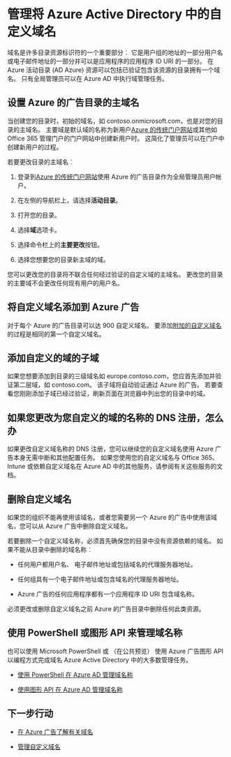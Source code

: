 <properties
    pageTitle="管理将 Azure Active Directory 中的自定义域名称 |Microsoft Azure"
    description="管理概念和管理自定义在 Azure Active Directory 域的入门指导"
    services="active-directory"
    documentationCenter=""
    authors="jeffsta"
    manager="femila"
    editor=""/>

<tags
    ms.service="active-directory"
    ms.workload="identity"
    ms.tgt_pltfrm="na"
    ms.devlang="na"
    ms.topic="article"
    ms.date="10/04/2016"
    ms.author="curtand;jeffsta"/>

# <a name="managing-custom-domain-names-in-your-azure-active-directory"></a>管理将 Azure Active Directory 中的自定义域名

域名是许多目录资源标识符的一个重要部分︰ 它是用户组的地址的一部分用户名或电子邮件地址的一部分并可以是应用程序的应用程序 ID URI 的一部分。 在 Azure 活动目录 (AD Azure) 资源可以包括已验证包含该资源的目录拥有一个域名。 只有全局管理员可以在 Azure AD 中执行域管理任务。

## <a name="set-the-primary-domain-name-for-your-azure-ad-directory"></a>设置 Azure 的广告目录的主域名

当创建您的目录时，初始的域名，如 contoso.onmicrosoft.com，也是对您的目录的主域名。 主要域是默认域的名称为新用户[Azure 的传统门户网站](https://manage.windowsazure.com/)或其他如 Office 365 管理门户的门户网站中创建新用户时。 这简化了管理员可以在门户中创建新用户的过程。

若要更改目录的主域名︰

1.  登录到[Azure 的传统门户网站](https://manage.windowsazure.com/)使用 Azure 的广告目录作为全局管理员用户帐户。

2.  在左侧的导航栏上，请选择**活动目录**。

3.  打开您的目录。

4.  选择**域**选项卡。

5.  选择命令栏上的**主要更改**按钮。

6.  选择您想要您的目录新主域的域。

您可以更改您的目录将不联合任何经过验证的自定义域的主域名。 更改您的目录的主要域不会更改任何现有用户的用户名。

## <a name="add-custom-domain-names-to-your-azure-ad"></a>将自定义域名添加到 Azure 广告

对于每个 Azure 的广告目录可以达 900 自定义域名。 要添加[附加的自定义域名](active-directory-add-domain.md)的过程是相同的第一个自定义域名。

## <a name="add-subdomains-of-a-custom-domain"></a>添加自定义的域的子域

如果您想要添加到目录的三级域名如 europe.contoso.com，您应首先添加并验证第二层域，如 contoso.com。 该子域将自动验证通过 Azure 的广告。 若要查看您刚刚添加子域已经过验证，刷新页面在浏览器中列出您的目录中的域。

## <a name="what-to-do-if-you-change-the-dns-registrar-for-your-custom-domain-name"></a>如果您更改为您自定义的域的名称的 DNS 注册，怎么办

如果更改自定义域名称的 DNS 注册，您可以继续您的自定义域名使用 Azure 广告本身无需中断和其他配置任务。 如果您使用您的自定义域名与 Office 365、 Intune 或依赖自定义域名在 Azure AD 中的其他服务，请参阅有关这些服务的文档。

## <a name="delete-a-custom-domain-name"></a>删除自定义域名

如果您的组织不能再使用该域名，或者您需要另一个 Azure 的广告中使用该域名，您可以从 Azure 广告中删除自定义域名。

若要删除一个自定义域名称，必须首先确保您的目录中没有资源依赖的域名。 如果不能从目录中删除的域名称︰

-   任何用户都用户名、 电子邮件地址或包括域名的代理服务器地址。

-   任何组具有一个电子邮件地址或包含域名的代理服务器地址。

-   Azure 广告的任何应用程序都有一个应用程序 ID URI 包含域名称。

必须更改或删除自定义域名之前 Azure 的广告目录中删除任何此类资源。

## <a name="use-powershell-or-graph-api-to-manage-domain-names"></a>使用 PowerShell 或图形 API 来管理域名称

也可以使用 Microsoft PowerShell 或 （在公共预览） 使用 Azure 广告图形 API 以编程方式完成域名 Azure Active Directory 中的大多数管理任务。

-   [使用 PowerShell 在 Azure AD 管理域名称](https://msdn.microsoft.com/library/azure/e1ef403f-3347-4409-8f46-d72dafa116e0#BKMK_ManageDomains)

-   [使用图形 API 在 Azure AD 管理域名称](https://msdn.microsoft.com/Library/Azure/Ad/Graph/api/domains-operations)

## <a name="next-steps"></a>下一步行动

-   [在 Azure 广告了解有关域名](active-directory-add-domain-concepts.md)

-   [管理自定义域名](active-directory-add-manage-domain-names.md)
